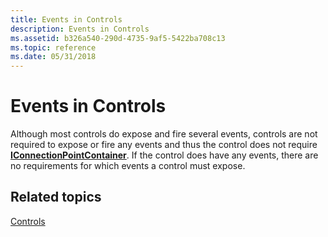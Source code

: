 ```yaml
---
title: Events in Controls
description: Events in Controls
ms.assetid: b326a540-290d-4735-9af5-5422ba708c13
ms.topic: reference
ms.date: 05/31/2018
---
```


# Events in Controls

Although most controls do expose and fire several events, controls are not required to expose or fire any events and thus the control does not require [**IConnectionPointContainer**](/windows/desktop/api/OCIdl/nn-ocidl-iconnectionpointcontainer). If the control does have any events, there are no requirements for which events a control must expose.

## Related topics

<dl> <dt>

[Controls](controls.md)
</dt> </dl>

 

 




